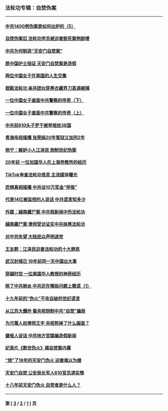 ### 法轮功专辑：自焚伪案
---
#### [中共1400例伪案是如何出炉的（5）](../../pages/nf5562/n13226831.md?10120430) 
#### [自焚伪案后 法轮功学员被迫害致死案例剧增](../../pages/nf5562/n13190600.md?10120430) 
#### [中共为何制造“天安门自焚案”](../../pages/nf5562/n13183270.md?10120430) 
#### [原中国护士指证 天安门自焚案是造假](../../pages/nf5562/n13172289.md?10120430) 
#### [两位中国女子在美国的人生交集](../../pages/nf5562/n13156138.md?10120430) 
#### [栽赃法轮功 亲共团伙穿黑衣藏界刀高调被捕](../../pages/nf5562/n13073780.md?10120430) 
#### [一位中国女子直面中共警察的传奇（下）](../../pages/nf5562/n12989706.md?10120430) 
#### [一位中国女子直面中共警察的传奇（上）](../../pages/nf5562/n12985072.md?10120430) 
#### [中共前610头子罗干被举报给38国](../../pages/nf5562/n12975419.md?10120430) 
#### [青海电视插播 张荣娟20年冤狱又加刑2年](../../pages/nf5562/n12738166.md?10120430) 
#### [杨宁：嫉妒小人江泽民 炮制世纪伪案](../../pages/nf5562/n12724108.md?10120430) 
#### [20年前 一位加国华人在上海劳教所的经历](../../pages/nf5562/n12707932.md?10120430) 
#### [TikTok审查法轮功信息 主流媒体曝光](../../pages/nf5562/n12362336.md?10120430) 
#### [恐惧真相插播 中共设10万奖金“举报”](../../pages/nf5562/n12306396.md?10120430) 
#### [代表14亿被监控的人说话 中共谎言知多少](../../pages/nf5562/n12297484.md?10120430) 
#### [外媒：越南藏尸案 中共假新闻中伤法轮功](../../pages/nf5562/n12264411.md?10120430) 
#### [越南藏尸案 律师受访证实中共抹黑法轮功](../../pages/nf5562/n12261878.md?10120430) 
#### [对中共失望 大陆民众声明退党](../../pages/nf5562/n12187315.md?10120430) 
#### [王友群：江泽民迫害法轮功的十大罪恶](../../pages/nf5562/n12169074.md?10120430) 
#### [武汉封城日 19年前同一天中国出大事](../../pages/nf5562/n12150901.md?10120430) 
#### [穿越时空  一位美国华人教授的神奇经历](../../pages/nf5562/n12097460.md?10120430) 
#### [除了中共肺炎 中共还在哪些问题上撒谎（1）](../../pages/nf5562/n11955770.md?10120430) 
#### [十九年前的“伪火”不攻自破的世纪谎言](../../pages/nf5562/n11813238.md?10120430) 
#### [从江苏大爆炸 看央视炮制中共“自焚”骗局](../../pages/nf5562/n11140275.md?10120430) 
#### [为污蔑人权律师王宇 央视剪掉了什么画面？](../../pages/nf5562/n11130142.md?10120430) 
#### [聋哑人说话 中共地方官媒编造假新闻](../../pages/nf5562/n11006067.md?10120430) 
#### [纪录片《欺世伪火》揭自焚案内幕](../../pages/nf5562/n11002664.md?10120430) 
#### [“烧”了18年的天安门伪火 迫害难以为继](../../pages/nf5562/n10996660.md?10120430) 
#### [天安门自焚 公安局长军人610官员道实情](../../pages/nf5562/n10997098.md?10120430) 
#### [十八年前天安门伪火 自焚者是什么人？](../../pages/nf5562/n10996556.md?10120430) 

---
#### 第 [ [3](./3.md?10120430) / [2](./2.md?10120430) / [1](./1.md?10120430) ] 页
